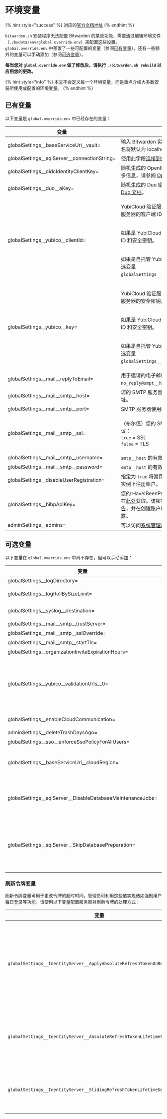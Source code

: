 # 环境变量

{% hint style="success" %}
对应的[官方文档地址](https://bitwarden.com/help/article/environment-variables/)
{% endhint %}

`bitwarden.sh` 安装程序无法配置 Bitwarden 的某些功能，需要通过编辑环境文件（`./bwdata/env/global.override.env`）来配置这些设置。`global.override.env` 中预置了一些可配置的变量（参阅[已有变量](environment-variables.md#included-variables)），还有一些额外的变量可以手动添加（参阅[可选变量](environment-variables.md#optional-variables)）。

**每当您对 `global.override.env` 做了修改后，请执行 `./bitwarden.sh rebuild` 以应用您的更改。**

{% hint style="info" %}
本文不会定义每一个环境变量，而是重点介绍大多数安装所使用或配置的环境变量。
{% endhint %}

## 已有变量 <a href="#included-variables" id="included-variables"></a>

以下变量是 `global.override.env` 中已经存在的变量：

| 变量                                               | 描述                                                                                                                                                                                                                                           |
| ------------------------------------------------ | -------------------------------------------------------------------------------------------------------------------------------------------------------------------------------------------------------------------------------------------- |
| globalSettings\_\_baseServiceUri\_\_vault=       | 输入 Bitwarden 实例的域名。如果未配置，域名将默认为 localhost。不得包含尾部斜线。                                                                                                                                                                                          |
| globalSettings\_\_sqlServer\_\_connectionString= | 使用此字段[连接到外部 MSSQL 数据库](connect-to-an-external-mssql-database.md)。                                                                                                                                                                            |
| globalSettings\_\_oidcIdentityClientKey=         | 随机生成的 OpenID Connect 客户端密钥。更多信息，请参阅 [OpenID 文档](https://openid.net/specs/openid-connect-registration-1_0.html#RegistrationResponse)。                                                                                                         |
| globalSettings\_\_duo\_\_aKey=                   | 随机生成的 Duo 密钥。更多信息，请参阅 [Duo 文档](https://duo.com/docs/duoweb-v2#1.-generate-an-akey)。                                                                                                                                                          |
| globalSettings\_\_yubico\_\_clientId=            | <p>YubiCloud 验证服务或自托管的 Yubico 验证服务器的客户端 ID。</p><p><br>如果是 YubiCloud，请在<a href="https://upgrade.yubico.com/getapikey/">此处</a>获取您的客户端 ID 和安全密钥。</p><p><br>如果是自托管 Yubico 验证服务器，请参阅可选变量 <code>globalSettings__yubico__validationUrls</code>。</p> |
| globalSettings\_\_yubico\_\_key=                 | <p>YubiCloud 验证服务或自托管的 Yubico 验证服务器的安全密钥。</p><p><br>如果是 YubiCloud，请在<a href="https://upgrade.yubico.com/getapikey/">此处</a>获取您的客户端 ID 和安全密钥。</p><p><br>如果是自托管 Yubico 验证服务器，请参阅可选变量 <code>globalSettings__yubico__validationUrls</code>。</p>   |
| globalSettings\_\_mail\_\_replyToEmail=          | 用于邀请的电子邮件地址，通常为 `no_reply@smpt__host`。                                                                                                                                                                                                       |
| globalSettings\_\_mail\_\_smtp\_\_host=          | 您的 SMTP 服务器的主机名（建议）或 IP 地址。                                                                                                                                                                                                                  |
| globalSettings\_\_mail\_\_smtp\_\_port=          | SMTP 服务器使用的 SMTP 端口。                                                                                                                                                                                                                         |
| globalSettings\_\_mail\_\_smtp\_\_ssl=           | <p>（布尔值）您的 SMTP 服务器是否使用加密协议：<br><code>true</code> = SSL<br><code>false</code> = TLS</p>                                                                                                                                                      |
| globalSettings\_\_mail\_\_smtp\_\_username=      | `smtp__host` 的有效用户名。                                                                                                                                                                                                                         |
| globalSettings\_\_mail\_\_smtp\_\_password=      | `smtp__host` 的有效密码。                                                                                                                                                                                                                          |
| globalSettings\_\_disableUserRegistration=       | 指定为 `true` 将禁用新用户通过注册页面在此实例上注册账户。                                                                                                                                                                                                            |
| globalSettings\_\_hibpApiKey=                    | 您的 HaveIBeenPwned (HIBP) API 密钥，可在[此处](https://haveibeenpwned.com/API/Key)获取。该密钥允许用户运行[数据泄露报告](../../../your-vault/vault-health-reports.md#data-breach-report-individual-vaults-only)，并在创建账户时检查其主密码是否存在泄露。                                   |
| adminSettings\_\_admins=                         | 可以访问[系统管理员门户](../../system-administrator-portal.md)的电子邮件地址。                                                                                                                                                                                  |

## 可选变量 <a href="#optional-variables" id="optional-variables"></a>

以下变量在 `global.override.env` 中尚不存在，但可以手动添加：

| 变量                                                             | 描述                                                                                                                                                                                                                                                                                         |
| -------------------------------------------------------------- | ------------------------------------------------------------------------------------------------------------------------------------------------------------------------------------------------------------------------------------------------------------------------------------------ |
| globalSettings\_\_logDirectory=                                | 指定日志文件的保存目录。默认为 `globalSettings__logDirectory=bwdata/logs`。                                                                                                                                                                                                                                |
| globalSettings\_\_logRollBySizeLimit=                          | 指定用于滚动日志文件的大小限制，以字节为单位（例如 `globalSettings__logRollBySizeLimit=1073741824`）。                                                                                                                                                                                                                |
| globalSettings\_\_syslog\_\_destination=                       | 指定要将日志文件发送到的 Syslog 服务器或端点（例如 `globalSettings__syslog__destination=udp://example.com:514`）。                                                                                                                                                                                                |
| globalSettings\_\_mail\_\_smtp\_\_trustServer=                 | 指定为 `true` 将以显式信任 SMTP 服务器提供的证书（**不建议用于生产中**）。                                                                                                                                                                                                                                             |
| globalSettings\_\_mail\_\_smtp\_\_sslOverride=                 | 指定为 `true` 将在端口 25 上使用 SSL（而不是 TLS）。                                                                                                                                                                                                                                                       |
| globalSettings\_\_mail\_\_smtp\_\_startTls=                    | 指定为 `true` 将强制 STARTTLS（随机 TLS）。                                                                                                                                                                                                                                                           |
| globalSettings\_\_organizationInviteExpirationHours=           | 指定组织邀请到期的小时数。默认为 `120` 小时。                                                                                                                                                                                                                                                                 |
| globalSettings\_\_yubico\_\_validationUrls\_\_0=               | <p>自托管 Yubico 验证服务器的主要地址。例如：<code>globalSettings__yubico__validationUrls__0=https://your.url.com/wsapi/2.0/verify</code>。</p><p></p><p>通过创建递增的环境变量来添加其他验证服务器 URL，例如：  <code>globalSettings__yubico__validationUrls__1=</code>，<code>globalSettings__yubico__validationUrls__2=</code>。</p> |
| globalSettings\_\_enableCloudCommunication=                    | 设置为 `true` 以允许您的服务器和我们的云系统之间进行通信。目前仅适用于[企业版家庭赞助](../optional-features/self-hosting-families-sponsorships.md)。                                                                                                                                                                              |
| adminSettings\_\_deleteTrashDaysAgo=                           | 指定多少天后从回收站永久删除项目。默认为 `30` 天。                                                                                                                                                                                                                                                               |
| globalSettings\_\_sso\_\_enforceSsoPolicyForAllUsers=          | 指定为 `true` 以对所有者和管理员角色强制执行[需要 SSO 身份验证](../../../admin-console/oversight-visibility/enterprise-policies.md#require-single-sign-on-authentication)策略。                                                                                                                                       |
| globalSettings\_\_baseServiceUri\_\_cloudRegion=               | <p>指定为 <code>US</code> 或 <code>EU</code>，以指定自托管服务器应超链接到哪个云端服务器。</p><p></p><p>如果使用 EU 服务器，还需要设置其他一些变量，如<a href="../../../security/server-geographies.md#connect-your-self-hosted-server">此处</a>所述。</p>                                                                                      |
| globalSettings\_\_sqlServer\_\_DisableDatabaseMaintenanceJobs= | <p>指定为 <code>true</code> 可跳过数据库中统计和索引重建任务的应用程序端维护。</p><p></p><p>这些任务需要提升的 MSSQL 权限，如果该值设为 <code>true</code>，则应重新配置为以数据库用户身份运行。<a href="database-options.md">了解更多</a>。</p>                                                                                                                  |
| globalSettings\_\_sqlServer\_\_SkipDatabasePreparation=        | <p>指定为 <code>true</code> 可跳过应用程序端数据库准备。如果不指定，数据库准备将在安装时检查 <code>globalSettings__sqlServer__connectionString=</code> 中指定名称的数据库是否存在，如果不存在，则创建一个。</p><p></p><p>这项任务需要提升的 MSSQL 权限，如果该值设置为 <code>true</code>，则在开始安装之前，指定的数据库必须存在。<a href="database-options.md">了解更多</a>。</p>                   |

### 刷新令牌变量 <a href="#refresh-token-variables" id="refresh-token-variables"></a>

刷新令牌变量可用于更改令牌的超时时间。管理员可利用这些值实现诸如强制用户每日登录等功能。请使用以下变量配置服务器对刷新令牌的处理方式：

| 变量                                                                         | 描述                                                                                                                                                                                                                                                                                 |
| -------------------------------------------------------------------------- | ---------------------------------------------------------------------------------------------------------------------------------------------------------------------------------------------------------------------------------------------------------------------------------- |
| `globalSettings__IdentityServer__ApplyAbsoluteRefreshTokenOnRefreshToken=` | <p>指定为 <code>true</code> 仅使用指定的绝对有效期来处理刷新令牌，并忽略基于使用情况的过期滑动。</p><p></p><p>当为 true 时，仅 <code>__AbsoluteRefreshTokenLifetimeSeconds=</code> 将被考虑以确定行为。</p><p></p><p>指定为 <code>false</code> 允许刷新令牌在它们被使用时过期滑动（即，为指定时间段延长有效期）。</p><p></p><p>当为 <code>false</code> 时，将考虑以下两种选项来确定行为。</p> |
| `globalSettings__IdentityServer__AbsoluteRefreshTokenLifetimeSeconds=`     | <p>指定一个整数。刷新令牌将在该整数绝对生命周期的秒数后过期，无论是否允许滑动。</p><p></p><p>当且仅当 <code>__ApplyAbsoluteRefreshTokenOnRefreshToken=true</code> 时，此变量才可能为 <code>0</code> ，在这种情况下，刷新令牌总是被拒绝。</p>                                                                                                            |
| `globalSettings__IdentityServer__SlidingRefreshTokenLifetimeSeconds=`      | <p>指定一个大于 <code>0</code> 的整数。刷新令牌在使用时将根据该整数（秒数）延长其有效期。</p><p></p><p>刷新令牌总是会在其配置的绝对生命周期后过期，无论这里设置了什么。</p>                                                                                                                                                                           |

